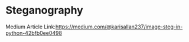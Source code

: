 # Steganography
Medium Article Link:https://medium.com/@karisallan237/image-steg-in-python-42bfb0ee0498
